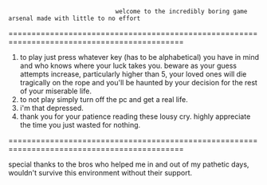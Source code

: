                                   welcome to the incredibly boring game arsenal made with little to no effort  
============================================================================================

1. to play just press whatever key (has to be alphabetical) you have in mind and who knows where your luck takes you. beware as your guess attempts increase, particularly higher than 5, your loved ones will die tragically on the rope and you'll be haunted by your decision for the rest of your miserable life.
2. to not play simply turn off the pc and get a real life.
3. i'm that depressed.
4. thank you for your patience reading these lousy cry. highly appreciate the time you just wasted for nothing. 

============================================================================================

special thanks to the bros who helped me in and out of my pathetic days, wouldn't survive this environment without their support. 
